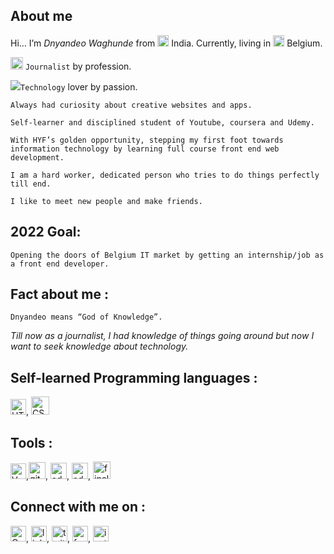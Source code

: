 ## About me
Hi… I’m *Dnyandeo Waghunde* from <img src="https://img.icons8.com/color/48/000000/india-circular.png" width = 18/> India. Currently, living in <img src="https://img.icons8.com/color/48/000000/belgium-circular.png" width = 18/> Belgium.

   <img src="https://img.icons8.com/external-kiranshastry-lineal-color-kiranshastry/64/000000/external-news-news-kiranshastry-lineal-color-kiranshastry-5.png" width = 20/> `Journalist` by profession. 
   
   <img src="https://img.icons8.com/fluency/48/000000/laptop.png"/>`Technology` lover by passion.

    Always had curiosity about creative websites and apps.

    Self-learner and disciplined student of Youtube, coursera and Udemy.

    With HYF’s golden opportunity, stepping my first foot towards information technology by learning full course front end web development.

    I am a hard worker, dedicated person who tries to do things perfectly till end. 

    I like to meet new people and make friends.

## 2022 Goal: 

`Opening the doors of Belgium IT market by getting an internship/job as a front end developer.` 

## Fact about me : 

`Dnyandeo means “God of Knowledge”.`
 
*Till now as a journalist, I had knowledge of things going around but now I want to seek knowledge about technology.*  

## Self-learned Programming languages : 
<img alt = "HTML5" src="https://img.icons8.com/external-tal-revivo-color-tal-revivo/96/000000/external-html-5-is-a-software-solution-stack-that-defines-the-properties-and-behaviors-of-web-page-logo-color-tal-revivo.png" width = 25/>, <img alt = "CSS3" src="https://img.icons8.com/color/96/000000/css3.png" width = 29/>

## Tools : 

<img alt = "Vs code" src="https://img.icons8.com/color/48/000000/visual-studio-code-2019.png" width = 25/>,<img alt = "github" src="https://img.icons8.com/ios-glyphs/90/000000/github.png" width = 27/>, <img alt = "adobe photoshop" src="https://img.icons8.com/color/96/000000/adobe-photoshop--v1.png" width = 26/>, <img alt = "adobe premier pro" src="https://img.icons8.com/fluency/48/000000/adobe-premiere-pro.png" width = 26/>, <img alt = "finel cut pro" src="https://img.icons8.com/plasticine/100/000000/final-cut-pro-x.png" width = 28/>


## Connect with me on : 

<img alt = "Gmail" src="https://img.icons8.com/color/96/000000/gmail-new.png" width = 25 href=https://mail.google.com />, <img alt = "linkedin" src="https://img.icons8.com/fluency/48/000000/linkedin.png" width = 25/>, <img alt = "twitter" src="https://img.icons8.com/color/48/000000/twitter--v1.png" width = 25/>, <img alt = "facebook" src="https://img.icons8.com/fluency/48/000000/facebook-new.png" width = 25/>, <img alt = "instagram" src="https://img.icons8.com/fluency/48/000000/instagram-new.png" width = 25/>
